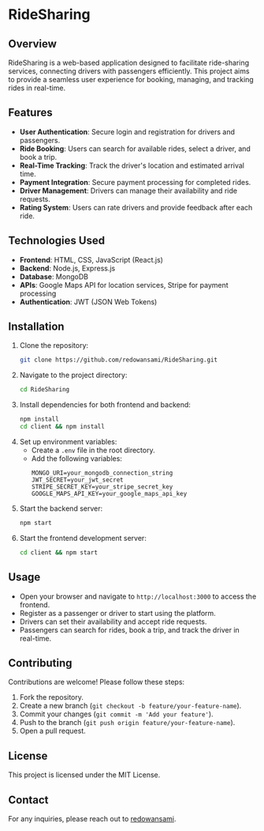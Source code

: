 # RideSharing

## Overview
RideSharing is a web-based application designed to facilitate ride-sharing services, connecting drivers with passengers efficiently. This project aims to provide a seamless user experience for booking, managing, and tracking rides in real-time.

## Features
- **User Authentication**: Secure login and registration for drivers and passengers.
- **Ride Booking**: Users can search for available rides, select a driver, and book a trip.
- **Real-Time Tracking**: Track the driver's location and estimated arrival time.
- **Payment Integration**: Secure payment processing for completed rides.
- **Driver Management**: Drivers can manage their availability and ride requests.
- **Rating System**: Users can rate drivers and provide feedback after each ride.

## Technologies Used
- **Frontend**: HTML, CSS, JavaScript (React.js)
- **Backend**: Node.js, Express.js
- **Database**: MongoDB
- **APIs**: Google Maps API for location services, Stripe for payment processing
- **Authentication**: JWT (JSON Web Tokens)

## Installation
1. Clone the repository:
   ```bash
   git clone https://github.com/redowansami/RideSharing.git
   ```
2. Navigate to the project directory:
   ```bash
   cd RideSharing
   ```
3. Install dependencies for both frontend and backend:
   ```bash
   npm install
   cd client && npm install
   ```
4. Set up environment variables:
   - Create a `.env` file in the root directory.
   - Add the following variables:
     ```plaintext
     MONGO_URI=your_mongodb_connection_string
     JWT_SECRET=your_jwt_secret
     STRIPE_SECRET_KEY=your_stripe_secret_key
     GOOGLE_MAPS_API_KEY=your_google_maps_api_key
     ```
5. Start the backend server:
   ```bash
   npm start
   ```
6. Start the frontend development server:
   ```bash
   cd client && npm start
   ```

## Usage
- Open your browser and navigate to `http://localhost:3000` to access the frontend.
- Register as a passenger or driver to start using the platform.
- Drivers can set their availability and accept ride requests.
- Passengers can search for rides, book a trip, and track the driver in real-time.

## Contributing
Contributions are welcome! Please follow these steps:
1. Fork the repository.
2. Create a new branch (`git checkout -b feature/your-feature-name`).
3. Commit your changes (`git commit -m 'Add your feature'`).
4. Push to the branch (`git push origin feature/your-feature-name`).
5. Open a pull request.

## License
This project is licensed under the MIT License.

## Contact
For any inquiries, please reach out to [redowansami](https://github.com/redowansami).